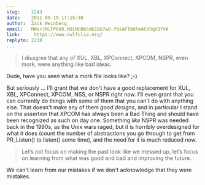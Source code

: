 ```yaml
---
slug:    2243
date:    2011-09-19 17:15:38
author:  Zack Weinberg
email:   MWsrJMLFP0kR.MOiMG0bSdK1BG7wU.f9iAFT8dlm4CVVqVQYVA
link:     https://www.owlfolio.org/
replyto: 2238
...
```


<blockquote>I disagree that any of XUL, XBL, XPConnect, XPCOM, NSPR,
even mork, were anything like bad ideas.</blockquote>

Dude, have you <i>seen</i> what a mork file looks like? ;-)

But seriously ... I'll grant that we don't have a good replacement for
XUL, XBL, XPConnect, XPCOM, NSS, or NSPR right now.  I'll even grant
that you can currently do things with some of them that you can't do
with anything else.  That doesn't make any of them <i>good
designs</i>, and in particular I stand on the assertion that XPCOM has
always been a Bad Thing and should have been recognized as such on day
one.  Something <i>like</i> NSPR was needed back in the 1990s, as the
Unix wars raged, but it is horribly overdesigned for what it does
(count the number of abstractions you go through to get from
PR_Listen() to listen() some time), and the need for it is much
reduced now.

<blockquote>Let’s not focus on making the past look like we messed up,
let’s focus on learning from what was good and bad and improving the
future.</blockquote>

We can't learn from our mistakes if we don't acknowledge that they
were mistakes.
